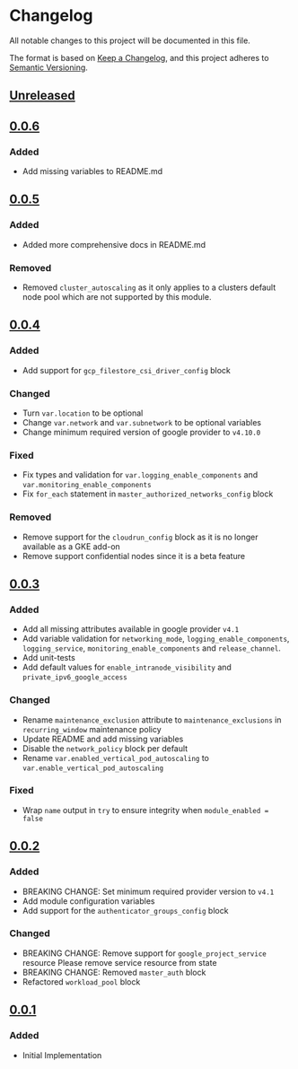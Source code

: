 # Changelog

All notable changes to this project will be documented in this file.

The format is based on [Keep a Changelog](https://keepachangelog.com/en/1.0.0/),
and this project adheres to [Semantic Versioning](https://semver.org/spec/v2.0.0.html).

## [Unreleased]

## [0.0.6]

### Added

-  Add missing variables to README.md

## [0.0.5]

### Added

- Added more comprehensive docs in README.md

### Removed

- Removed `cluster_autoscaling` as it only applies to a clusters default node pool which are not supported by this module.

## [0.0.4]

### Added

- Add support for `gcp_filestore_csi_driver_config` block

### Changed

- Turn `var.location` to be optional
- Change `var.network` and `var.subnetwork` to be optional variables
- Change minimum required version of google provider to `v4.10.0`

### Fixed

- Fix types and validation for `var.logging_enable_components` and `var.monitoring_enable_components`
- Fix `for_each` statement in `master_authorized_networks_config` block

### Removed

- Remove support for the `cloudrun_config` block as it is no longer available as a GKE add-on
- Remove support confidential nodes since it is a beta feature

## [0.0.3]

### Added

- Add all missing attributes available in google provider `v4.1`
- Add variable validation for `networking_mode`, `logging_enable_components`, `logging_service`, `monitoring_enable_components` and `release_channel`.
- Add unit-tests
- Add default values for `enable_intranode_visibility` and `private_ipv6_google_access`

### Changed

- Rename `maintenance_exclusion` attribute to `maintenance_exclusions` in `recurring_window` maintenance policy
- Update README and add missing variables
- Disable the `network_policy` block per default
- Rename `var.enabled_vertical_pod_autoscaling` to `var.enable_vertical_pod_autoscaling`

### Fixed

- Wrap `name` output in `try` to ensure integrity when `module_enabled = false`

## [0.0.2]

### Added

- BREAKING CHANGE: Set minimum required provider version to `v4.1`
- Add module configuration variables
- Add support for the `authenticator_groups_config` block

### Changed

- BREAKING CHANGE: Remove support for `google_project_service` resource
  Please remove service resource from state
- BREAKING CHANGE: Removed `master_auth` block
- Refactored `workload_pool` block

## [0.0.1]

### Added

- Initial Implementation

[unreleased]: https://github.com/mineiros-io/terraform-google-gke-cluster/compare/v0.0.6...HEAD
[0.0.6]: https://github.com/mineiros-io/terraform-google-gke-cluster/compare/v0.0.5...v0.0.6
[0.0.5]: https://github.com/mineiros-io/terraform-google-gke-cluster/compare/v0.0.4...v0.0.5
[0.0.4]: https://github.com/mineiros-io/terraform-google-gke-cluster/compare/v0.0.3...v0.0.4
[0.0.3]: https://github.com/mineiros-io/terraform-google-gke-cluster/compare/v0.0.2...v0.0.3
[0.0.2]: https://github.com/mineiros-io/terraform-google-gke-cluster/compare/v0.0.1...v0.0.2
[0.0.1]: https://github.com/mineiros-io/terraform-google-gke-cluster/releases/tag/v0.0.1
